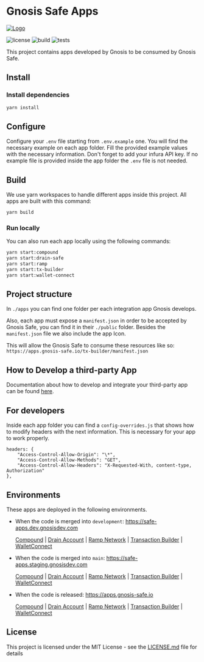 # Gnosis Safe Apps 

[![Logo](https://raw.githubusercontent.com/gnosis/safe-react-apps/main/assets/logo.png)](https://gnosis-safe.io/)

![license](https://img.shields.io/github/license/gnosis/safe-react-apps)
![build](https://img.shields.io/github/workflow/status/gnosis/safe-react-apps/Deploy%20safe%20apps/main)
![tests](https://img.shields.io/github/workflow/status/gnosis/safe-react-apps/Test/main?label=tests)

This project contains apps developed by Gnosis to be consumed by Gnosis Safe.


## Install

### Install dependencies

```bash
yarn install
```

## Configure

Configure your `.env` file starting from `.env.example` one. You will find the necessary example on each app folder. Fill the provided example values with the necessary information. Don't forget to add your infura API key.
If no example file is provided inside the app folder the `.env` file is not needed.

## Build

We use yarn workspaces to handle different apps inside this project. All apps are built with this command:

```bash
yarn build
```

### Run locally
You can also run each app locally using the following commands:

```bash
yarn start:compound
yarn start:drain-safe
yarn start:ramp
yarn start:tx-builder
yarn start:wallet-connect
```


## Project structure

In `./apps` you can find one folder per each integration app Gnosis develops.

Also, each app must expose a `manifest.json` in order to be accepted by Gnosis Safe, you can find it in their `./public` folder. Besides the `manifest.json` file we also include the app Icon.

This will allow the Gnosis Safe to consume these resources like so: `https://apps.gnosis-safe.io/tx-builder/manifest.json`

## How to Develop a third-party App

Documentation about how to develop and integrate your third-party app can be found [here](https://docs.gnosis-safe.io/build/sdks/safe-apps).

## For developers

Inside each app folder you can find a `config-overrides.js` that shows how to modify headers with the next information. This is necessary for your app to work properly.

```
headers: {
    "Access-Control-Allow-Origin": "\*",
    "Access-Control-Allow-Methods": "GET",
    "Access-Control-Allow-Headers": "X-Requested-With, content-type, Authorization"
},
```

## Environments
These apps are deployed in the following environments.
* When the code is merged into `development`: https://safe-apps.dev.gnosisdev.com

    [Compound](https://safe-apps.dev.gnosisdev.com/compound)
    | [Drain Account](https://safe-apps.dev.gnosisdev.com/drain-safe)
    | [Ramp Network](https://safe-apps.dev.gnosisdev.com/ramp-network)
    | [Transaction Builder](https://safe-apps.dev.gnosisdev.com/tx-builder)
    | [WalletConnect](https://safe-apps.dev.gnosisdev.com/wallet-connect)

* When the code is merged into `main`: https://safe-apps.staging.gnosisdev.com

    [Compound](https://safe-apps.staging.gnosisdev.com/compound)
    | [Drain Account](https://safe-apps.staging.gnosisdev.com/drain-safe)
    | [Ramp Network](https://safe-apps.staging.gnosisdev.com/ramp-network)
    | [Transaction Builder](https://safe-apps.staging.gnosisdev.com/tx-builder)
    | [WalletConnect](https://safe-apps.staging.gnosisdev.com/wallet-connect)

* When the code is released: https://apps.gnosis-safe.io

    [Compound](https://apps.gnosis-safe.io/compound)
    | [Drain Account](https://apps.gnosis-safe.io/drain-safe)
    | [Ramp Network](https://apps.gnosis-safe.io/ramp-network)
    | [Transaction Builder](https://apps.gnosis-safe.io/tx-builder)
    | [WalletConnect](https://apps.gnosis-safe.io/wallet-connect)

## License

This project is licensed under the MIT License - see the [LICENSE.md](LICENSE.md) file for details
